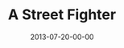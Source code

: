 ---
layout: message
category: message
series: "God Is ____"
title: "A Street Fighter"
date: 2013-07-20-00-00
message_id: 799
sc-permalink-url: "http://soundcloud.com/crdschurch/a-street-fighter"
audio: "http://s3.amazonaws.com/crossroads-media/messages/audio/god_is_02.mp3"
audio-duration: "47:59"
program: "http://s3.amazonaws.com/crossroads-media/documents/07_20-21_13Program_LO.pdf"
description: "Steven Manuel talks about how God is like a street fighter."
video: "http://s3.amazonaws.com/crossroads-media/messages/video/god_is_02.mp4"
video-duration: "48:05"
yt-embed-url: "//www.youtube.com/embed/xO9hpVVgqDk"
video-image: "http://s3.amazonaws.com/crossroads-media/images/god_is_still_02.jpg"
tag: 
 - steven
 - manuel
 - program
explicit: false
---